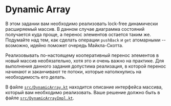# Dynamic Array
В этом задании вам необходимо реализовать lock-free динамически расширяемый массив. 
В данном случае диаграмма состояний получается куда проще, 
а перенос элементов остается таким же. Подумайте над тем, как сделать операции `pushBack` и `get` 
атомарными -- возможно, идейно поможет очередь Майкла-Скотта.

Реализовывать по-настоящему кооперативный перенос элементов в новый массив необязательно, 
хотя это и очень важно на практике. Для выполнения данного задания допустима реализация, 
в которой перенос начинают и заканчивают те потоки, которые натолкнулись на необходимость 
его делать.

В файле [`src/DynamicArray.kt`](src/DynamicArray.kt) находится описание интерфейса массива, 
который  вам необходимо реализовать. Ваше решение должно быть в файле [`src/DynamicArrayImpl.kt`](src/DynamicArrayImpl.kt).
